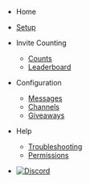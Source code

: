  - Home 

  - [Setup](index.md)
 
 - Invite Counting
 
   - [Counts](counts.md)
   - [Leaderboard](leaderboards.md)

- Configuration

  - [Messages](messages.md)
  - [Channels](channels.md)
  - [Giveaways](giveaways.md)
 
- Help

  - [Troubleshooting](trouble.md)
  - [Permissions](permissions.md)

- [![Discord](/assets/img/discord_icon.svg ':size=50x50')](https://invidocs.miolus.de/support)
